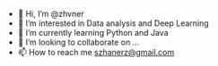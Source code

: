 - 👋 Hi, I’m @zhvner
- 👀 I’m interested in Data analysis and Deep Learning
- 🌱 I’m currently learning Python and Java
- 💞️ I’m looking to collaborate on ...
- 📫 How to reach me szhanerz@gmail.com

<!---
zhvner/zhvner is a ✨ special ✨ repository because its `README.md` (this file) appears on your GitHub profile.
You can click the Preview link to take a look at your changes.
--->
